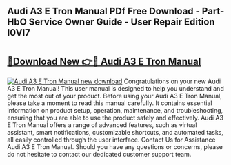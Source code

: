 ## Audi A3 E Tron Manual PDf Free Download - Part-HbO Service Owner Guide - User Repair Edition I0VI7

# <h2><a href="http://bc98496.oget.top/?id=Audi+A3+E+Tron+Manual">🔗Download New 👉🔴 Audi A3 E Tron Manual</a></h2>

[![Audi A3 E Tron Manual new download](https://i.imgur.com/5g1atiW.png)](http://bc98496.oget.top/?id=Audi+A3+E+Tron+Manual)
Congratulations on your new Audi A3 E Tron Manual! This user manual is designed to help you understand and get the most out of your product. Before using your Audi A3 E Tron Manual, please take a moment to read this manual carefully. It contains essential information on product setup, operation, maintenance, and troubleshooting, ensuring that you are able to use the product safely and effectively. Audi A3 E Tron Manual offers a range of advanced features, such as virtual assistant, smart notifications, customizable shortcuts, and automated tasks, all easily controlled through the user interface. Contact Us for Assistance Audi A3 E Tron Manual. Should you have any questions or concerns, please do not hesitate to contact our dedicated customer support team.
